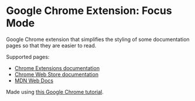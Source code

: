 # Google Chrome Extension: Focus Mode
Google Chrome extension that simplifies the styling of some documentation pages so that they are easier to read.

Supported pages:
* [Chrome Extensions documentation](https://developer.chrome.com/docs/extensions/)
* [Chrome Web Store documentation](https://developer.chrome.com/docs/webstore/)
* [MDN Web Docs](https://developer.mozilla.org/en-US/docs/)

Made using [this Google Chrome tutorial](https://developer.chrome.com/docs/extensions/mv3/getstarted/tut-focus-mode/).